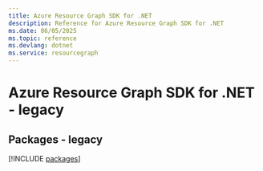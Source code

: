 ```yaml
---
title: Azure Resource Graph SDK for .NET
description: Reference for Azure Resource Graph SDK for .NET
ms.date: 06/05/2025
ms.topic: reference
ms.devlang: dotnet
ms.service: resourcegraph
---
```

# Azure Resource Graph SDK for .NET - legacy
## Packages - legacy
[!INCLUDE [packages](resource-graph-index.md)]